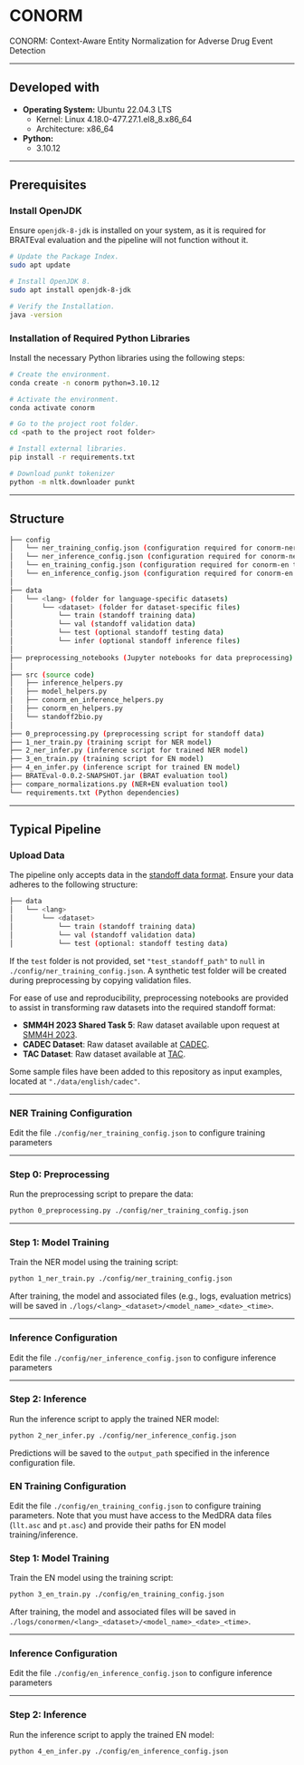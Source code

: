 # **CONORM**  
CONORM: Context-Aware Entity Normalization for Adverse Drug Event Detection

---

## **Developed with**

- **Operating System:** Ubuntu 22.04.3 LTS  
    - Kernel: Linux 4.18.0-477.27.1.el8_8.x86_64  
    - Architecture: x86_64  
- **Python:**  
    - 3.10.12  

---

## **Prerequisites**  

### **Install OpenJDK**  

Ensure `openjdk-8-jdk` is installed on your system, as it is required for BRATEval evaluation and the pipeline will not function without it.  

```bash  
# Update the Package Index.  
sudo apt update  

# Install OpenJDK 8.  
sudo apt install openjdk-8-jdk  

# Verify the Installation.  
java -version  
```  

### **Installation of Required Python Libraries**  

Install the necessary Python libraries using the following steps:  

```bash  
# Create the environment.  
conda create -n conorm python=3.10.12  

# Activate the environment.  
conda activate conorm

# Go to the project root folder.  
cd <path to the project root folder>  

# Install external libraries.  
pip install -r requirements.txt  

# Download punkt tokenizer  
python -m nltk.downloader punkt
```  

---

## **Structure**  

```bash  
├── config  
│   └── ner_training_config.json (configuration required for conorm-ner training)  
│   └── ner_inference_config.json (configuration required for conorm-ner inference)  
│   └── en_training_config.json (configuration required for conorm-en training)  
│   └── en_inference_config.json (configuration required for conorm-en inference)  
│  
├── data  
│   └── <lang> (folder for language-specific datasets)  
│       └── <dataset> (folder for dataset-specific files)  
│           └── train (standoff training data)  
│           └── val (standoff validation data)  
│           └── test (optional standoff testing data)  
│           └── infer (optional standoff inference files)
│  
├── preprocessing_notebooks (Jupyter notebooks for data preprocessing)
│  
├── src (source code)  
│   ├── inference_helpers.py  
│   ├── model_helpers.py  
│   ├── conorm_en_inference_helpers.py  
│   ├── conorm_en_helpers.py  
│   └── standoff2bio.py  
│  
├── 0_preprocessing.py (preprocessing script for standoff data)  
├── 1_ner_train.py (training script for NER model)  
├── 2_ner_infer.py (inference script for trained NER model)
├── 3_en_train.py (training script for EN model)  
├── 4_en_infer.py (inference script for trained EN model)  
├── BRATEval-0.0.2-SNAPSHOT.jar (BRAT evaluation tool)  
├── compare_normalizations.py (NER+EN evaluation tool)  
└── requirements.txt (Python dependencies)  
```  

---

## **Typical Pipeline**  

### **Upload Data**  

The pipeline only accepts data in the [standoff data format](https://brat.nlplab.org/standoff.html). Ensure your data adheres to the following structure:  

```bash  
├── data  
│   └── <lang>  
│       └── <dataset>  
│           └── train (standoff training data)  
│           └── val (standoff validation data)  
│           └── test (optional: standoff testing data)  
```  

If the `test` folder is not provided, set `"test_standoff_path"` to `null` in `./config/ner_training_config.json`. A synthetic test folder will be created during preprocessing by copying validation files.

For ease of use and reproducibility, preprocessing notebooks are provided to assist in transforming raw datasets into the required standoff format:
- **SMM4H 2023 Shared Task 5**: Raw dataset available upon request at [SMM4H 2023](https://codalab.lisn.upsaclay.fr/competitions/12941#participate-get-data).
- **CADEC Dataset**: Raw dataset available at [CADEC](https://data.csiro.au/collection/csiro:10948).
- **TAC Dataset**: Raw dataset available at [TAC](https://bionlp.nlm.nih.gov/tac2017adversereactions/).

Some sample files have been added to this repository as input examples, located at `"./data/english/cadec"`.

---

### **NER Training Configuration**  

Edit the file `./config/ner_training_config.json` to configure training parameters

---

### **Step 0: Preprocessing**  

Run the preprocessing script to prepare the data:  

```bash  
python 0_preprocessing.py ./config/ner_training_config.json  
```  

---

### **Step 1: Model Training**  

Train the NER model using the training script:  

```bash  
python 1_ner_train.py ./config/ner_training_config.json  
```  

After training, the model and associated files (e.g., logs, evaluation metrics) will be saved in `./logs/<lang>_<dataset>/<model_name>_<date>_<time>`.  

---

### **Inference Configuration**  

Edit the file `./config/ner_inference_config.json` to configure inference parameters

---

### **Step 2: Inference**  

Run the inference script to apply the trained NER model:  

```bash  
python 2_ner_infer.py ./config/ner_inference_config.json  
```  

Predictions will be saved to the `output_path` specified in the inference configuration file.

### **EN Training Configuration**  

Edit the file `./config/en_training_config.json` to configure training parameters. Note that you must have access to the MedDRA data files (`llt.asc` and `pt.asc`) and provide their paths for EN model training/inference.

### **Step 1: Model Training**  

Train the EN model using the training script:  

```bash  
python 3_en_train.py ./config/en_training_config.json  
```  

After training, the model and associated files will be saved in `./logs/conormen/<lang>_<dataset>/<model_name>_<date>_<time>`.  

---

### **Inference Configuration**  

Edit the file `./config/en_inference_config.json` to configure inference parameters

---

### **Step 2: Inference**  

Run the inference script to apply the trained EN model:  

```bash  
python 4_en_infer.py ./config/en_inference_config.json  
```
